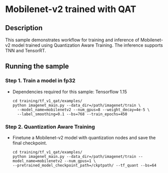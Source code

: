 # Mobilenet-v2 trained with QAT

## Description
This sample demonstrates workflow for training and inference of Mobilenet-v2 model trained using Quantization Aware Training. The inference supports TNN and TensorRT.

## Running the sample

### Step 1. Train a model in fp32
 - Dependencies required for this sample: Tensorflow 1.15

    ```
    cd training/tf_v1_qat/examples/
    python imagenet_main.py --data_dir=/path/imagenet/train \
      --model_name=mobilenetv2 --num_gpus=8 --weight_decay=4e-5 \
      --label_smoothing=0.1 --bs=768 --train_epochs=450
    ```

### Step 2. Quantization Aware Training
  - Finetune a Mobilenet-v2 model with quantization nodes and save the final checkpoint.

    ```
    cd training/tf_v1_qat/examples/
    python imagenet_main.py --data_dir=/path/imagenet/train --model_name=mobilenetv2 --num_gpus=1 \
    --pretrained_model_checkpoint_path=/ckptpath/ --tf_quant --bs=64
    ```